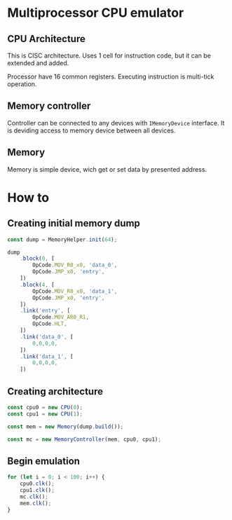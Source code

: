 # Multiprocessor CPU emulator

## CPU Architecture

This is CISC architecture. Uses 1 cell for instruction code, but it can be extended and added.

Processor have 16 common registers. Executing instruction is multi-tick operation.

## Memory controller

Controller can be connected to any devices with `IMemoryDevice` interface.
It is deviding access to memory device between all devices.

## Memory

Memory is simple device, wich get or set data by presented address.

# How to

## Creating initial memory dump

```ts
const dump = MemoryHelper.init(64);

dump
    .block(0, [
        OpCode.MOV_R0_x0, 'data_0',
        OpCode.JMP_x0, 'entry',
    ])
    .block(4, [
        OpCode.MOV_R0_x0, 'data_1',
        OpCode.JMP_x0, 'entry',
    ])
    .link('entry', [
        OpCode.MOV_AR0_R1,
        OpCode.HLT,
    ])
    .link('data_0', [
        0,0,0,0,
    ])
    .link('data_1', [
        0,0,0,0,
    ])
```

## Creating architecture

```ts
const cpu0 = new CPU(0);
const cpu1 = new CPU(1);

const mem = new Memory(dump.build());

const mc = new MemoryController(mem, cpu0, cpu1);
```

## Begin emulation

```ts
for (let i = 0; i < 100; i++) {
    cpu0.clk();
    cpu1.clk();
    mc.clk();
    mem.clk();
}
```
